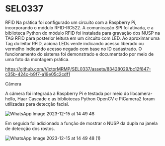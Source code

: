 # SEL0337

RFID
Na prática foi configurado um circuito com a Raspberry Pi, incorporando o módulo RFID-RC522. A comunicação SPI foi ativada, e a biblioteca Python do módulo RFID foi instalada para gravação dos NUSP na TAG RFID para posterior leitura em um circuito com LED.
Ao aproximar uma Tag do leitor RFID, aciona LEDs verde indicando acesso liberado ou vermelho indicando acesso negado com base no ID cadastrado. O funcionamento do sistema foi demonstrado e documentado por meio de uma foto da montagem prática.

https://github.com/VictorMRMP/SEL0337/assets/83428029/bc12f847-c35b-424c-b9f7-a19e05c2cdf1

Câmera


A câmera foi integrada à Raspberry Pi e testada por meio do libcamera-hello, Haar Cascade e as bibliotecas Python OpenCV e PiCamera2 foram utilizadas para detecção facial.

![WhatsApp Image 2023-12-15 at 14 49 48](https://github.com/VictorMRMP/SEL0337/assets/83428029/2b2d97d0-6e9b-4bd6-beaf-c21fc2338e5f)

Em seguida foi adicionado a função de mostrar o NUSP da dupla na janela de detecção dos rostos.

![WhatsApp Image 2023-12-15 at 14 49 48 (1)](https://github.com/VictorMRMP/SEL0337/assets/83428029/5379b3aa-8bc4-4161-bed8-959dbb85da99)

